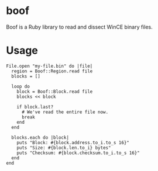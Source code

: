 boof
====

Boof is a Ruby library to read and dissect WinCE binary files.

Usage
=====
    File.open "my-file.bin" do |file|
      region = Boof::Region.read file
      blocks = []

      loop do
        block = Boof::Block.read file
        blocks << block
        
        if block.last?
          # We've read the entire file now.
          break
        end
      end

      blocks.each do |block|
        puts "Block: #{block.address.to_i.to_s 16}"
        puts "Size: #{block.len.to_i} bytes"
        puts "Checksum: #{block.checksum.to_i.to_s 16}"
      end
    end
